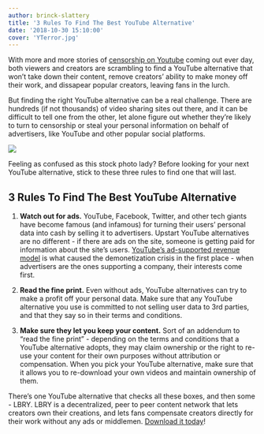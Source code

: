 ```yaml
---
author: brinck-slattery
title: '3 Rules To Find The Best YouTube Alternative'
date: '2018-10-30 15:10:00'
cover: 'YTerror.jpg'
---
```


With more and more stories of [censorship on Youtube](https://motherboard.vice.com/en_us/article/59jgka/a-brief-history-of-youtube-censorship) coming out ever day, both viewers and creators are scrambling to find a YouTube alternative that won’t take down their content, remove creators’ ability to make money off their work, and dissapear popular creators, leaving fans in the lurch.

But finding the right YouTube alternative can be a real challenge. There are hundreds (if not thousands) of video sharing sites out there, and it can be difficult to tell one from the other, let alone figure out whether they’re likely to turn to censorship or steal your personal information on behalf of advertisers, like YouTube and other popular social platforms.

![](https://spee.ch/0791c1adf4ee21117134dc0258bf35ad831a8b2c/confused.jpg)

Feeling as confused as this stock photo lady? Before looking for your next YouTube alternative, stick to these three rules to find one that will last.

## 3 Rules To Find The Best YouTube Alternative

1. **Watch out for ads.** YouTube, Facebook, Twitter, and other tech giants have become famous (and infamous) for turning their users’ personal data into cash by selling it to advertisers. Upstart YouTube alternatives are no different - if there are ads on the site, someone is getting paid for information about the site’s users. [YouTube’s ad-supported revenue model](https://lbry.io/news/how-ads-wrecked-entertainment) is what caused the demonetization crisis in the first place - when advertisers are the ones supporting a company, their interests come first.


2. **Read the fine print.** Even without ads, YouTube alternatives can try to make a profit off your personal data. Make sure that any YouTube alternative you use is committed to not selling user data to 3rd parties, and that they say so in their terms and conditions.


3. **Make sure they let you keep your content.** Sort of an addendum to “read the fine print” - depending on the terms and conditions that a YouTube alternative adopts, they may claim ownership or the right to re-use your content for their own purposes without attribution or compensation. When you pick your YouTube alternative, make sure that it allows you to re-download your own videos and maintain ownership of them.

There’s one YouTube alternative that checks all these boxes, and then some - LBRY. LBRY is a decentralized, peer to peer content network that lets creators own their creations, and lets fans compensate creators directly for their work without any ads or middlemen. [Download it today](https://lbry.io/get)!
